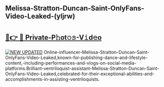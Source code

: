 ## Melissa-Stratton-Duncan-Saint-OnlyFans-Video-Leaked-(yljrw)


# <h2><a href="https://mediaupload.pro?-19M">🔗👉 🔴 Private-P𝚑ot𝚘𝚜-V𝚒d𝚎o</a></h2>

[![NEW UPDATED](https://i.imgur.com/0qMVB7G.gif)](https://mediaupload.pro?-19M)
Online-influencer-Melissa-Stratton-Duncan-Saint-OnlyFans-Video-Leaked,known-for-publishing-dance-and-lifestyle-content,-including-performances-and-vlogs-on-social-media-platforms.Brilliant-ventriloquist-assistant-Melissa-Stratton-Duncan-Saint-OnlyFans-Video-Leaked,celebrated-for-their-exceptional-abilities-and-accomplishments-in-assisting-ventriloquists.  